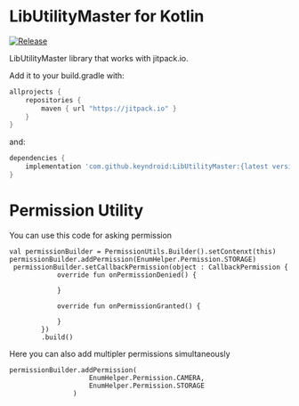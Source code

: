 # LibUtilityMaster for Kotlin

[![Release](https://jitpack.io/v/jitpack/android-example.svg)](https://jitpack.io/#keyndroid/LibUtilityMaster)

LibUtilityMaster library that works with jitpack.io.

Add it to your build.gradle with:
```gradle
allprojects {
    repositories {
        maven { url "https://jitpack.io" }
    }
}
```

and:

```gradle
dependencies {
    implementation 'com.github.keyndroid:LibUtilityMaster:{latest version}'
}
```

# Permission Utility

You can use this code for asking permission

```
val permissionBuilder = PermissionUtils.Builder().setContenxt(this)
permissionBuilder.addPermission(EnumHelper.Permission.STORAGE)
 permissionBuilder.setCallbackPermission(object : CallbackPermission {
            override fun onPermissionDenied() {
               
            }

            override fun onPermissionGranted() {
               
            }
        })
        .build()
```

Here you can also add multipler permissions simultaneously

```
permissionBuilder.addPermission(
                    EnumHelper.Permission.CAMERA,
                    EnumHelper.Permission.STORAGE
                )
```



